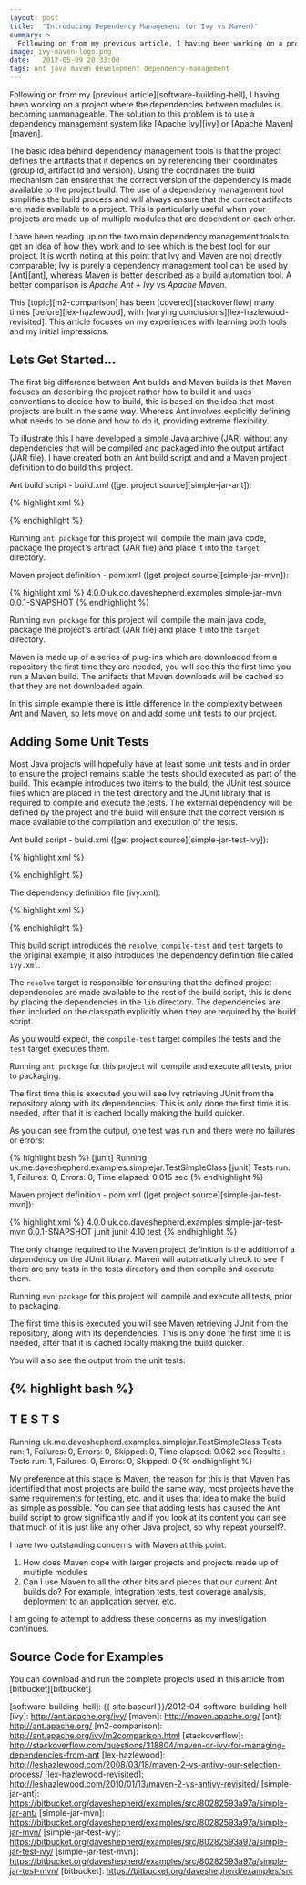 ```yaml
---
layout: post
title:  "Introducing Dependency Management (or Ivy vs Maven)"
summary: >
  Following on from my previous article, I having been working on a project where the dependencies between modules is becoming unmanageable. The solution to this problem is to use a dependency management system like Apache Ivy or Apache Maven.
image: ivy-maven-logo.png
date:   2012-05-09 20:33:00
tags: ant java maven development dependency-management
---
```

Following on from my [previous article][software-building-hell], I having been working on a project where the dependencies between modules is becoming unmanageable. The solution to this problem is to use a dependency management system like [Apache Ivy][ivy] or [Apache Maven][maven].

The basic idea behind dependency management tools is that the project defines the artifacts that it depends on by referencing their coordinates (group Id, artifact Id and version). Using the coordinates the build mechanism can ensure that the correct version of the dependency is made available to the project build. The use of a dependency management tool simplifies the build process and will always ensure that the correct artifacts are made available to a project. This is particularly useful when your projects are made up of multiple modules that are dependent on each other.

I have been reading up on the two main dependency management tools to get an idea of how they work and to see which is the best tool for our project. It is worth noting at this point that Ivy and Maven are not directly comparable; Ivy is purely a dependency management tool can be used by [Ant][ant], whereas Maven is better described as a build automation tool. A better comparison is *Apache Ant + Ivy* vs *Apache Maven*.

This [topic][m2-comparison] has been [covered][stackoverflow] many times [before][lex-hazlewood], with [varying conclusions][lex-hazlewood-revisited]. This article focuses on my experiences with learning both tools and my initial impressions.

## Lets Get Started...

The first big difference between Ant builds and Maven builds is that Maven focuses on describing the project rather how to build it and uses conventions to decide how to build, this is based on the idea that most projects are built in the same way. Whereas Ant involves explicitly defining what needs to be done and how to do it, providing extreme flexibility.

To illustrate this I have developed a simple Java archive (JAR) without any dependencies that will be compiled and packaged into the output artifact (JAR file). I have created both an Ant build script and and a Maven project definition to do build this project.

Ant build script - build.xml ([get project source][simple-jar-ant]):

{% highlight xml %}
<?xml version="1.0" encoding="UTF-8" ?>
<project name="simple-jar-ant" default="package">
 <target name="compile">
  <mkdir dir="target/classes" />
  <javac srcdir="src" destdir="target/classes" />
 </target>
 <target name="package" depends="compile">
  <mkdir dir="target" />
  <jar destfile="target/simple-jar-ant.jar" basedir="target/classes" />
 </target>
 <target name="clean">
  <delete dir="target" />
 </target>
</project>
{% endhighlight %}

Running `ant package` for this project will compile the main java code, package the project's artifact (JAR file) and place it into the `target` directory.

Maven project definition - pom.xml ([get project source][simple-jar-mvn]):

{% highlight xml %}
<project xmlns="http://maven.apache.org/POM/4.0.0" xmlns:xsi="http://www.w3.org/2001/XMLSchema-instance" xsi:schemaLocation="http://maven.apache.org/POM/4.0.0 http://maven.apache.org/xsd/maven-4.0.0.xsd">
 <modelVersion>4.0.0</modelVersion>
 <groupId>uk.co.daveshepherd.examples</groupId>
 <artifactId>simple-jar-mvn</artifactId>
 <version>0.0.1-SNAPSHOT</version>
</project>
{% endhighlight %}

Running `mvn package` for this project will compile the main java code, package the project's artifact (JAR file) and place it into the `target` directory.

Maven is made up of a series of plug-ins which are downloaded from a repository the first time they are needed, you will see this the first time you run a Maven build. The artifacts that Maven downloads will be cached so that they are not downloaded again.

In this simple example there is little difference in the complexity between Ant and Maven, so lets move on and add some unit tests to our project.

## Adding Some Unit Tests

Most Java projects will hopefully have at least some unit tests and in order to ensure the project remains stable the tests should executed as part of the build. This example introduces two items to the build; the JUnit test source files which are placed in the test directory and the JUnit library that is required to compile and execute the tests. The external dependency will be defined by the project and the build will ensure that the correct version is made available to the compilation and execution of the tests.

Ant build script - build.xml ([get project source][simple-jar-test-ivy]):

{% highlight xml %}
<?xml version="1.0" encoding="UTF-8" ?>
<project name="simple-jar-test-ant" default="package" xmlns:ivy="antlib:org.apache.ivy.ant">
 <target name="resolve">
  <ivy:settings file="ivysettings.xml" />
  <ivy:retrieve />
 </target>
 <target name="compile" depends="resolve">
  <mkdir dir="target/classes" />
  <javac srcdir="src" destdir="target/classes" />
 </target>
 <target name="compile-test" depends="resolve, compile">
 <mkdir dir="target/test-classes" />
 <javac srcdir="test" destdir="target/test-classes">
   <classpath location="target/classes" />
   <classpath path="lib/junit-4.10.jar" />
  </javac>
 </target>
 <target name="test" depends="compile-test" description="Run automated tests for project">
  <mkdir dir="target/test-results" />
  <junit printsummary="yes" haltonfailure="yes">
   <classpath location="target/classes" />
   <classpath location="target/test-classes" />
   <classpath path="lib/junit-4.10.jar" />
   <formatter type="plain" />
   <batchtest fork="yes" todir="target/test-results">
    <fileset dir="test">
     <include name="**/*Test*.java" />
    </fileset>
   </batchtest>
  </junit>
 </target>
 <target name="package" depends="test">
  <mkdir dir="target" />
  <jar destfile="target/simple-jar-test-ant.jar" basedir="target/classes" />
 </target>
 <target name="clean">
  <delete dir="lib" />
  <delete dir="target" />
  </target>
</project>
{% endhighlight %}

The dependency definition file (ivy.xml):

{% highlight xml %}
<?xml version="1.0" encoding="UTF-8"?>
<ivy-module version="2.0" xmlns:m="http://ant.apache.org/ivy/maven">
 <info organisation="uk.me.daveshepherd.examples" module="simple-jar-test-ivy" />
 <dependencies>
  <dependency org="junit" name="junit" rev="4.10" />
 </dependencies>
</ivy-module>
{% endhighlight %}

This build script introduces the `resolve`, `compile-test` and `test` targets to the original example, it also introduces the dependency definition file called `ivy.xml`.

The `resolve` target is responsible for ensuring that the defined project dependencies are made available to the rest of the build script, this is done by placing the dependencies in the `lib` directory. The dependencies are then included on the classpath explicitly when they are required by the build script.

As you would expect, the `compile-test` target compiles the tests and the `test` target executes them.

Running `ant package` for this project will compile and execute all tests, prior to packaging.

The first time this is executed you will see Ivy retrieving JUnit from the repository along with its dependencies. This is only done the first time it is needed, after that it is cached locally making the build quicker.

As you can see from the output, one test was run and there were no failures or errors:

{% highlight bash %}
[junit] Running uk.me.daveshepherd.examples.simplejar.TestSimpleClass
[junit] Tests run: 1, Failures: 0, Errors: 0, Time elapsed: 0.015 sec
{% endhighlight %}

Maven project definition - pom.xml ([get project source][simple-jar-test-mvn]):

{% highlight xml %}
<project xmlns="http://maven.apache.org/POM/4.0.0" xmlns:xsi="http://www.w3.org/2001/XMLSchema-instance" xsi:schemaLocation="http://maven.apache.org/POM/4.0.0 http://maven.apache.org/xsd/maven-4.0.0.xsd">
 <modelVersion>4.0.0</modelVersion>
 <groupId>uk.co.daveshepherd.examples</groupId>
 <artifactId>simple-jar-test-mvn</artifactId>
 <version>0.0.1-SNAPSHOT</version>
 <dependencies>
  <dependency>
   <groupId>junit</groupId>
   <artifactId>junit</artifactId>
   <version>4.10</version>
   <scope>test</scope>
  </dependency>
 </dependencies>
</project>
{% endhighlight %}

The only change required to the Maven project definition is the addition of a dependency on the JUnit library. Maven will automatically check to see if there are any tests in the tests directory and then compile and execute them.

Running `mvn package` for this project will compile and execute all tests, prior to packaging.

The first time this is executed you will see Maven retrieving JUnit from the repository, along with its dependencies. This is only done the first time it is needed, after that it is cached locally making the build quicker.

You will also see the output from the unit tests:

{% highlight bash %}
-------------------------------------------------------
T E S T S
-------------------------------------------------------
Running uk.me.daveshepherd.examples.simplejar.TestSimpleClass
Tests run: 1, Failures: 0, Errors: 0, Skipped: 0, Time elapsed: 0.062 sec
Results :
Tests run: 1, Failures: 0, Errors: 0, Skipped: 0
{% endhighlight %}

My preference at this stage is Maven, the reason for this is that Maven has identified that most projects are build the same way, most projects have the same requirements for testing, etc. and it uses that idea to make the build as simple as possible. You can see that adding tests has caused the Ant build script to grow significantly and if you look at its content you can see that much of it is just like any other Java project, so why repeat yourself?.

I have two outstanding concerns with Maven at this point:

1. How does Maven cope with larger projects and projects made up of multiple modules
2. Can I use Maven to all the other bits and pieces that our current Ant builds do? For example, integration tests, test coverage analysis, deployment to an application server, etc.

I am going to attempt to address these concerns as my investigation continues.

## Source Code for Examples

You can download and run the complete projects used in this article from [bitbucket][bitbucket]

[software-building-hell]:   {{ site.baseurl }}/2012-04-software-building-hell
[ivy]:                      http://ant.apache.org/ivy/
[maven]:                    http://maven.apache.org/
[ant]:                      http://ant.apache.org/
[m2-comparison]:            http://ant.apache.org/ivy/m2comparison.html
[stackoverflow]:            http://stackoverflow.com/questions/318804/maven-or-ivy-for-managing-dependencies-from-ant
[lex-hazlewood]:            http://leshazlewood.com/2008/03/18/maven-2-vs-antivy-our-selection-process/
[lex-hazlewood-revisited]:  http://leshazlewood.com/2010/01/13/maven-2-vs-antivy-revisited/
[simple-jar-ant]:           https://bitbucket.org/daveshepherd/examples/src/80282593a97a/simple-jar-ant/
[simple-jar-mvn]:           https://bitbucket.org/daveshepherd/examples/src/80282593a97a/simple-jar-mvn/
[simple-jar-test-ivy]:      https://bitbucket.org/daveshepherd/examples/src/80282593a97a/simple-jar-test-ivy/
[simple-jar-test-mvn]:      https://bitbucket.org/daveshepherd/examples/src/80282593a97a/simple-jar-test-mvn/
[bitbucket]:                https://bitbucket.org/daveshepherd/examples/src